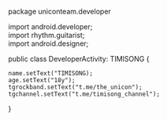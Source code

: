 package uniconteam.developer

import android.developer;               
import rhythm.guitarist;                
import android.designer;

public class DeveloperActivity: TIMISONG {           
   
    name.setText("TIMISONG);
    age.setText("18y");                 
    tgrockband.setText("t.me/the_unicon");
    tgchannel.setText("t.me/timisong_channel");     
}
    
